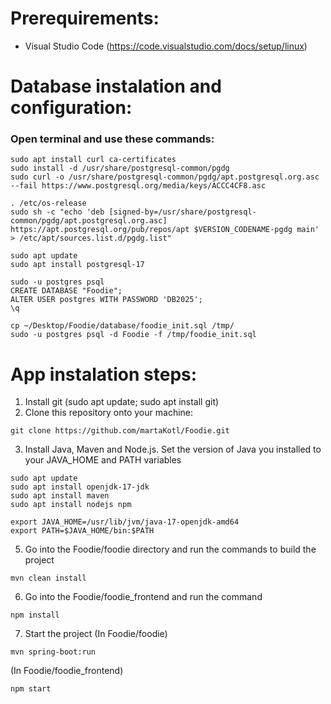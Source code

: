 # Prerequirements:
- Visual Studio Code (https://code.visualstudio.com/docs/setup/linux)

# Database instalation and configuration:
### Open terminal and use these commands:
```
sudo apt install curl ca-certificates
sudo install -d /usr/share/postgresql-common/pgdg
sudo curl -o /usr/share/postgresql-common/pgdg/apt.postgresql.org.asc --fail https://www.postgresql.org/media/keys/ACCC4CF8.asc

. /etc/os-release
sudo sh -c "echo 'deb [signed-by=/usr/share/postgresql-common/pgdg/apt.postgresql.org.asc] https://apt.postgresql.org/pub/repos/apt $VERSION_CODENAME-pgdg main' > /etc/apt/sources.list.d/pgdg.list"

sudo apt update
sudo apt install postgresql-17

sudo -u postgres psql
CREATE DATABASE "Foodie";
ALTER USER postgres WITH PASSWORD 'DB2025';
\q

cp ~/Desktop/Foodie/database/foodie_init.sql /tmp/
sudo -u postgres psql -d Foodie -f /tmp/foodie_init.sql

```

# App instalation steps:
1. Install git (sudo apt update; sudo apt install git)
2. Clone this repository onto your machine:
```
git clone https://github.com/martaKotl/Foodie.git
```
3. Install Java, Maven and Node.js. Set the version of Java you installed to your JAVA_HOME and PATH variables
```
sudo apt update
sudo apt install openjdk-17-jdk
sudo apt install maven
sudo apt install nodejs npm

export JAVA_HOME=/usr/lib/jvm/java-17-openjdk-amd64
export PATH=$JAVA_HOME/bin:$PATH
```

5. Go into the Foodie/foodie directory and run the commands to build the project
```
mvn clean install
```
6. Go into the Foodie/foodie_frontend and run the command
```
npm install
```

7. Start the project
(In Foodie/foodie)
```
mvn spring-boot:run
```
(In Foodie/foodie_frontend)
```
npm start
```

